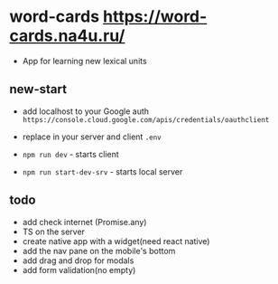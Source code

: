 # word-cards https://word-cards.na4u.ru/

- App for learning new lexical units

## new-start

- add localhost to your Google auth `https://console.cloud.google.com/apis/credentials/oauthclient`
- replace <your-google-client-id> in your server and client `.env`

- `npm run dev` - starts client
- `npm run start-dev-srv` - starts local server

todo
-----
- add check internet (Promise.any)
- TS on the server
- create native app with a widget(need react native)
- add the nav pane on the mobile's bottom
- add drag and drop for modals
- add form validation(no empty)
